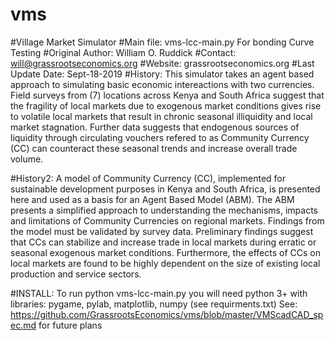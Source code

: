 # vms
#Village Market Simulator
#Main file: vms-lcc-main.py  For bonding Curve Testing
#Original Author: William O. Ruddick 
#Contact: will@grassrootseconomics.org
#Website: grassrootseconomics.org
#Last Update Date: Sept-18-2019
#History: This simulator takes an agent based approach to simulating basic economic intereactions with two currencies.
Field surveys from (7) locations across Kenya and South Africa suggest that the fragility of local markets due to exogenous market conditions gives rise to volatile local markets that result in chronic seasonal illiquidity and local market stagnation. Further data suggests that endogenous sources of liquidity through circulating vouchers refered to as Community Currency (CC) can counteract these seasonal trends and increase overall trade volume.  

#History2: A model of Community Currency (CC), implemented for sustainable development purposes in Kenya and South Africa, is presented here and used as a basis for an Agent Based Model (ABM). The ABM presents a simplified approach to understanding the mechanisms, impacts and limitations of Community Currencies on regional markets. Findings from the model must be validated by survey data. Preliminary findings suggest that CCs can stabilize and increase trade in local markets during erratic or seasonal exogenous market conditions. Furthermore, the effects of CCs on local markets are found to be highly dependent on the size of existing local production and service sectors. 

#INSTALL: To run python vms-lcc-main.py you will need python 3+ with libraries: pygame, pylab, matplotlib, numpy (see requirments.txt) 
See: https://github.com/GrassrootsEconomics/vms/blob/master/VMScadCAD_spec.md for future plans
